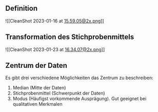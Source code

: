 ## Definition

![[CleanShot 2023-01-16 at 15.59.05@2x.png]]

## Transformation des Stichprobenmittels

![[CleanShot 2023-01-23 at 16.34.07@2x.png]]

## Zentrum der Daten

Es gibt drei verschiedene Möglichkeiten das Zentrum zu beschreiben:

1. Median (Mitte der Daten)
2. Stichprobenmittel (Schwerpunkt der Daten)
3. Modus (Häufigst vorkommende Ausprägung). Gut geeignet bei qualitativen Merkmalen
